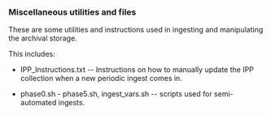 ### Miscellaneous utilities and files

These are some utilities and instructions used in ingesting and
manipulating the archival storage.

This includes:

* IPP_Instructions.txt -- Instructions on how to manually update the
  IPP collection when a new periodic ingest comes in.

* phase0.sh - phase5.sh, ingest_vars.sh -- scripts used for
  semi-automated ingests.
